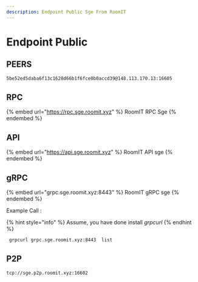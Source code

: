 ```yaml
---
description: Endpoint Public Sge From RoomIT
---
```


# Endpoint Public

## PEERS

```bash
5be52ed5daba6f13c1628d66b1f6fce0b0accd39@148.113.170.13:16605
```

## RPC

{% embed url="https://rpc.sge.roomit.xyz" %}
RoomIT RPC Sge
{% endembed %}

## API

{% embed url="https://api.sge.roomit.xyz" %}
RoomIT API sge
{% endembed %}

## gRPC

{% embed url="grpc.sge.roomit.xyz:8443" %}
RoomIT gRPC sge
{% endembed %}

Example Call :

{% hint style="info" %}
Assume, you have done install _grpcurl_
{% endhint %}

```bash
 grpcurl grpc.sge.roomit.xyz:8443  list
```

## P2P

```
tcp://sge.p2p.roomit.xyz:16602
```
